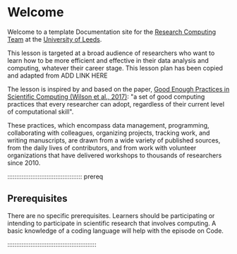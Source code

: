 # Welcome

Welcome to a template Documentation site for the [Research Computing Team](https://arcleeds.github.io) at the [University of Leeds](https://www.leeds.ac.uk).

This lesson is targeted at a broad audience of researchers who want to learn how to be more efficient and effective in their data analysis and computing, whatever their career stage. This lesson plan has been copied and adapted from ADD LINK HERE

<!-- Examples of our target audience are found in [learner profiles](instructors/learner-profiles.md). -->

The lesson is inspired by and based on the paper, [Good Enough Practices in Scientific Computing (Wilson et al., 2017)](https://doi.org/10.1371/journal.pcbi.1005510): "a set of good computing practices that every researcher can adopt, regardless of their current level of computational skill".

These practices, which encompass data management, programming, collaborating with colleagues, organizing projects, tracking work, and writing manuscripts, are drawn from a wide variety of published sources, from the daily lives of contributors, and from work with volunteer organizations that have delivered workshops to thousands of researchers since 2010.

<!-- this is an html comment -->



::::::::::::::::::::::::::::::::::::::::::  prereq

## Prerequisites

There are no specific prerequisites. Learners should be participating or intending to participate in scientific research that involves computing. A basic knowledge of a coding language will help with the episode on Code.


::::::::::::::::::::::::::::::::::::::::::::::::::




